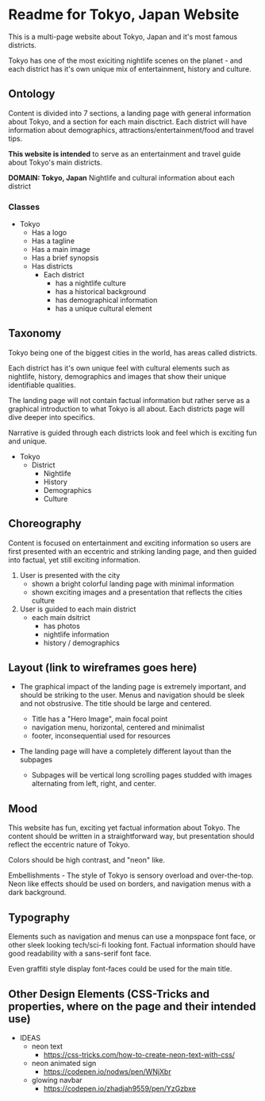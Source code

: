 # Readme for Tokyo, Japan Website
This is a multi-page  website about Tokyo, Japan and it's most famous districts.

Tokyo has one of the most exiciting nightlife scenes on the planet - and each district
has it's own unique mix of entertainment, history and culture.

## Ontology
Content is divided into 7 sections, a landing page with general information about Tokyo, and a section for each main disctrict. Each district will have information about demographics, attractions/entertainment/food and travel tips.

**This website is intended** to serve as an entertainment and travel guide about Tokyo's main districts.

**DOMAIN: Tokyo, Japan** Nightlife and cultural information about each district

### Classes

+ Tokyo
    - Has a logo
    - Has a tagline
    - Has a main image
    - Has a brief synopsis
    - Has districts
        - Each district
          - has a nightlife culture
          - has a historical background
          - has demographical information
          - has a unique cultural element
 
 ## Taxonomy
 Tokyo being one of the biggest cities in the world, has areas called districts.
 
Each district has it's own unique feel with cultural elements such as nightlife, history, demographics and images that show their unique identifiable qualities.

The landing page will not contain factual information but rather serve as a graphical introduction to what Tokyo is all about. Each districts page will dive deeper into specifics.

Narrative is guided through each districts look and feel which is exciting fun and unique.

+ Tokyo
    - District
      - Nightlife
      - History
      - Demographics
      - Culture

## Choreography

Content is focused on entertainment and exciting information so users are first presented with an eccentric and striking landing page, and then guided into factual, yet still exciting information.

1. User is presented with the city
    - shown a bright colorful landing page with minimal information
    - shown exciting images and a presentation that reflects the cities culture
3. User is guided to each main district
    - each main dsitrict
      - has photos
      - nightlife information
      - history / demographics

## Layout (link to wireframes goes here)
+ The graphical impact of the landing page is extremely important, and should be striking to the user. Menus and navigation should be sleek and not obstrusive. The title should be large and centered.

    - Title has a "Hero Image", main focal point
    - navigation menu, horizontal, centered and minimalist
    - footer, inconsequential used for resources
 
+ The landing page will have a completely different layout than the subpages
    - Subpages will be vertical long scrolling pages studded with images alternating from left, right, and center.



## Mood
This website has fun, exciting yet factual information about Tokyo. The content should be written in a straightforward way, but presentation should reflect the eccentric nature of Tokyo.

Colors should be high contrast, and "neon" like.

Embellishments - The style of Tokyo is sensory overload and over-the-top. Neon like effects should be used on borders, and navigation menus with a dark background.



## Typography
Elements such as navigation and menus can use a monpspace font face, or other sleek looking tech/sci-fi looking font. Factual information should have good readability with a sans-serif font face.

Even graffiti style display font-faces could be used for the main title.

## Other Design Elements (CSS-Tricks and properties, where on the page and their intended use)
  - IDEAS
    - neon text
       - https://css-tricks.com/how-to-create-neon-text-with-css/
    - neon animated sign
       - https://codepen.io/nodws/pen/WNjXbr
    - glowing navbar
       - https://codepen.io/zhadjah9559/pen/YzGzbxe









